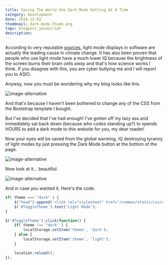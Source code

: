 ```yaml
---
title: Saving The World One Dark Mode Setting At A Time
category: development
date: 2018-12-03
thumbnail: dark-mode-thumb.png
tags: blogpost,javascript
description:
---
```


According to very reputable [sources](https://en.wikipedia.org/wiki/List_of_sauces), light mode displays in software are actually the leading cause in climate change. It has also been proven that people who use light mode have a much lower IQ because the brightness of the screen burns their brain cells away and that's how science works I think. If you disagree with this, you are cyber bullying me and I will report you to ASIO.

Anyway, now you must be wondering why my blog looks like this.

![image-alternative](https://beanpuppy.sirv.com/blog/img/dark-mode-no.png)

And that's because I haven't been bothered to change any of the CSS from the Bootstrap template I bought.

But I've decided that I've had enough! I've gotten off my lazy ass and immediately sat back down (because who codes standing up?) to spends HOURS to add a dark mode to this website for you, my dear reader!

Now your eyes will be saved from the global warming, IQ destroying tyranny of light modes by just pressing the Dark Mode button at the bottom of the page.

![image-alternative](https://beanpuppy.sirv.com/blog/img/dark-mode-button.png)

Now look at it... beautiful.

![image-alternative](https://beanpuppy.sirv.com/blog/img/dark-mode-yes.png)

And in case you wanted it. Here's the code.

```javascript
if( theme === "dark" ) {
    $("head").append('<link rel="stylesheet" href="/common/static/css/dark-override.css">');
    $('#ToggleTheme').text('Light Mode');
}

$('#ToggleTheme').click(function() {
    if( theme !== "dark" ) {
        localStorage.setItem('theme', 'dark');
    } else {
        localStorage.setItem('theme', 'light');
    }

    location.reload();
});
```
